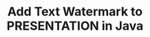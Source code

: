 ---
############################# Static ############################
layout: "autogen"
draft: false
path: "watermark/java/add/text/presentation/"
otherformats: PDF WORD EXCEL IMAGE VISIO DOC DOT DOCX DOCM DOTX DOTM RTF TXT XLSX XLSM XLTM XLT XLTX XLS XLSB XLAM SXC PPTX PPTM PPSX PPSM POTM POT POTX PPT PPS ODT BMP GIF JPEG JP2 PNG TIFF WEBP VSD VDX VSDX VSTX VSX VSSX VSDM VSSM VSTM VTX VDW VSS VST

############################# Head ############################
head_title: "Add Text Watermark to PRESENTATION in Java"
head_description: "Java library to add text watermark to PRESENTATION file in Java & J2SE applications using GroupDocs.Watermark API for Java"

############################# Header ############################
title: "Add Text Watermark to PRESENTATION in Java"
description: "Adding text watermark to PRESENTATION file in Java & J2SE applications. Manage the watermark size, font type, rotation angle and position of the watermark on the document pages, as you may need."

############################# SubMenu ############################
submenu:
    enable: true

############################# About ############################
about:
    enable: true
    title: "GroupDocs.Watermark for Java API"
    content: |
        GroupDocs.Watermark for Java is a complete watermarks management solution for Java applications. Developers can quickly perform watermarks manipulation operations like; add, edit, search and delete different types of watermarks from within documents of all popular file formats. It supports working with text and image watermarks in a variety of documents including PDF, Microsoft Word, Excel, PowerPoint, Visio, Email and image formats.
        
        GroupDocs.Watermark APIs are well supported on all major operating systems and Java versions including J2SE 7.0 (1.7), J2SE 8.0 (1.8) and Java 10.

############################# Steps ############################
steps:
    enable: true
    title_left: "Add Text Watermark to PRESENTATION File in Java"
    content_left: |
        [GroupDocs.Watermark](https://products.groupdocs.com/watermark/java/) makes it easy for Java developers to add text watermarks in their applications by implementing a few easy steps.

        *   Instantiate **Watermarker** with input PRESENTATION document.
        *   Initialize **TextWatermarker** with watermark text, font size and style.
        *   Set watermark properties (alignment, color etc).
        *   Add watermark to the watermarker and generate output document.
        
    title_right: "System Requirements"
    content_right: |
        Before executing the code example below, please make sure that you have the following prerequisites installled on your system.

        *   Operating Systems: Microsoft Windows, Linux, MacOS
        *   Development Environments: NetBeans, IntelliJ IDEA, Eclipse
        *   Frameworks: Java 7 (1.7) and above
        *   Download the latest version of GroupDocs.Watermark for Java from [Maven](https://repository.groupdocs.com/webapp/#/artifacts/browse/tree/General/repo/com/groupdocs/groupdocs-watermark)
        
    code: |
        ```cs
        // Add text watermark to PRESENTATION in Java
        // Instantiate Watermarker with input PRESENTATION document
        (Watermarker watermarker = new Watermarker(input.presentation))
        
        // Instantiate TextWatermarker with watermark text, font size and style
        TextWatermark watermark = new TextWatermark("My Watermark", new Font("Arial", 36));
            
        // Set watermark properties
        watermark.setForegroundColor(Color.getRed());
        watermark.setHorizontalAlignment(HorizontalAlignment.Center);
        watermark.setVerticalAlignment(VerticalAlignment.Center);

        // Add watermark and save watermarked image
        watermarker.add(watermark);
        watermarker.save(output.presentation);
        
        watermarker.close();
        ```        

demos:
    enable: true
        

about_formats:
    enable: true


more_formats:
    enable: true


back_to_top:
    enable: true
---